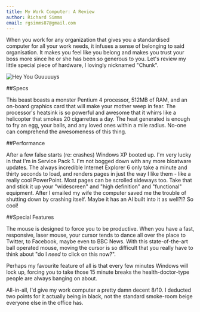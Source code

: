 ```yaml
---
title: My Work Computer: A Review
author: Richard Simms
email: rgsimms87@gmail.com
---
```


When you work for any organization that gives you a standardised computer for all your work needs, it infuses a sense of belonging to said organisation. It makes you feel like you belong and makes you trust your boss more since he or she has been so generous to you. Let's review my little special piece of hardware, I lovingly nicknamed "Chunk".

![Hey You Guuuuuys](http://upload.wikimedia.org/wikipedia/en/4/4f/Windows_2000.png)

##Specs

This beast boasts a monster Pentium 4 processor, 512MB of RAM, and an on-board graphics card that will make your mother weep in fear. The processor's heatsink is so powerful and awesome that it whirrs like a helicopter that smokes 20 cigarrettes a day. The heat generated is enough to fry an egg, your balls, and any loved ones within a mile radius. No-one can comprehend the awesomeness of this thing.

##Performance

After a few false starts (re: crashes) Windows XP booted up. I'm very lucky in that I'm in Service Pack 1. I'm not bogged down with any more bloatware updates. The always incredible Internet Explorer 6 only take a minute and thirty seconds to load, and renders pages in just the way I like them - like a really cool PowerPoint. Most pages can be scrolled sideways too. Take that and stick it up your "widescreen" and "high definition" and "functional" equipment. After I emailed my wife the computer saved me the trouble of shutting down by crashing itself. Maybe it has an AI built into it as well?!? So cool!

##Special Features

The mouse is designed to force you to be productive. When you have a fast, responsive, laser mouse, your cursor tends to dance all over the place to Twitter, to Facebook, maybe even to BBC News. With this state-of-the-art ball operated mouse, moving the cursor is so difficult that you really have to think about "do I *need* to click on this now?".

Perhaps my favourite feature of all is that every few minutes Windows will lock up, forcing you to take those 15 minute breaks the health-doctor-type people are always banging on about.


All-in-all, I'd give my work computer a pretty damn decent 8/10. I deducted two points for it actually being in black, not the standard smoke-room beige everyone else in the office has.
